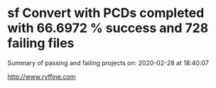 # sf Convert with PCDs completed with 66.6972 % success and 728 failing files

Summary of passing and failing projects on: 2020-02-28 at 18:40:07

http://www.ryffine.com
